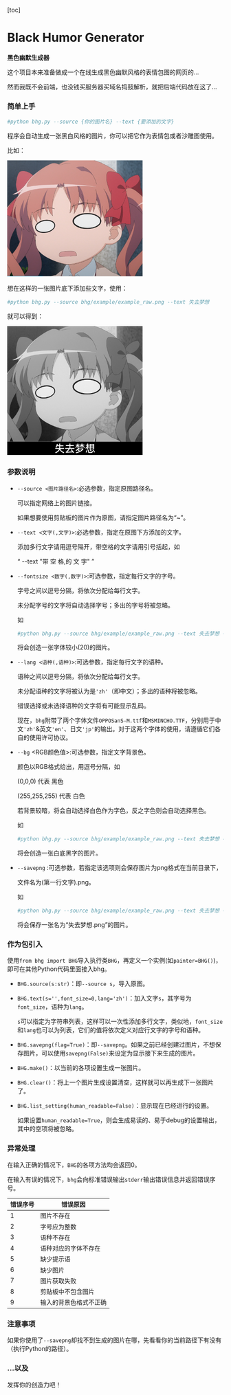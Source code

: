 [toc]

# Black Humor Generator

**黑色幽默生成器**

这个项目本来准备做成一个在线生成黑色幽默风格的表情包图的网页的...

然而我既不会前端，也没钱买服务器买域名捣鼓解析，就把后端代码放在这了...

### 简单上手

```bash
#python bhg.py --source {你的图片名} --text {要添加的文字} 
```

程序会自动生成一张黑白风格的图片，你可以把它作为表情包或者沙雕图使用。

比如：

<img src="./bhg/example/example_raw.png" alt="原图" style="zoom: 33%;" />

想在这样的一张图片底下添加些文字，使用：

```bash
#python bhg.py --source bhg/example/example_raw.png --text 失去梦想
```

就可以得到：

<img src="./bhg/example/失去梦想.png" alt="失去梦想" style="zoom:33%;" />



### 参数说明

- `--source <图片路径名>`:必选参数，指定原图路径名。

  可以指定网络上的图片链接。

  如果想要使用剪贴板的图片作为原图，请指定图片路径名为“~”。

- `--text <文字(,文字)>`:必选参数，指定在原图下方添加的文字。

  添加多行文字请用逗号隔开，带空格的文字请用引号括起，如

  “ --text "带 空 格,的 文 字" ”

- `--fontsize <数字(,数字)>`:可选参数，指定每行文字的字号。

  字号之间以逗号分隔，将依次分配给每行文字。

  未分配字号的文字将自动选择字号；多出的字号将被忽略。

  如

  ```bash
  #python bhg.py --source bhg/example/example_raw.png --text 失去梦想 --fontsize 20
  ```

  将会创造一张字体较小(20)的图片。

- `--lang <语种(,语种)>`:可选参数，指定每行文字的语种。

  语种之间以逗号分隔，将依次分配给每行文字。

  未分配语种的文字将被认为是`'zh'`（即中文）；多出的语种将被忽略。

  错误选择或未选择语种的文字将有可能显示乱码。

  现在，`bhg`附带了两个字体文件`OPPOSanS-M.ttf`和`MSMINCHO.TTF`，分别用于中文`'zh'`&英文`'en'`、日文`'jp'`的输出。对于这两个字体的使用，请遵循它们各自的使用许可协议。

- `--bg` <RGB颜色值>:可选参数，指定文字背景色。

  颜色以RGB格式给出，用逗号分隔，如

  (0,0,0) 代表 黑色

  (255,255,255) 代表 白色

  若背景较暗，将会自动选择白色作为字色，反之字色则会自动选择黑色。

   如

  ```bash
  #python bhg.py --source bhg/example/example_raw.png --text 失去梦想 --bg (255,255,255)
  ```

  将会创造一张白底黑字的图片。


- `--savepng` :可选参数，若指定该选项则会保存图片为png格式在当前目录下，

  文件名为(第一行文字).png。

   如

    ```bash
    #python bhg.py --source bhg/example/example_raw.png --text 失去梦想 --savepng
    ```

    将会保存一张名为“失去梦想.png”的图片。


### 作为包引入

使用`from bhg import BHG`导入执行类`BHG`，再定义一个实例(如`painter=BHG()`)，即可在其他Python代码里面接入bhg。

- `BHG.source(s:str)`：即`--source s`，导入原图。

- `BHG.text(s='',font_size=0,lang='zh')`：加入文字`s`，其字号为`font_size`，语种为`lang`。

  `s`可以指定为字符串列表，这样可以一次性添加多行文字，类似地，`font_size`和`lang`也可以为列表，它们的值将依次定义对应行文字的字号和语种。

- `BHG.savepng(flag=True)`：即`--savepng`。如果之前已经创建过图片，不想保存图片，可以使用`savepng(False)`来设定为显示接下来生成的图片。

- `BHG.make()`：以当前的各项设置生成一张图片。

- `BHG.clear()`：将上一个图片生成设置清空，这样就可以再生成下一张图片了。

- `BHG.list_setting(human_readable=False)`：显示现在已经进行的设置。

  如果设置`human_readable=True`，则会生成易读的、易于debug的设置输出，其中的空项将被忽略。

### 异常处理

在输入正确的情况下，`BHG`的各项方法均会返回0。

在输入有误的情况下，`bhg`会向标准错误输出`stderr`输出错误信息并返回错误序号。

| 错误序号 | 错误原因               |
| -------- | ---------------------- |
| 1        | 图片不存在             |
| 2        | 字号应为整数           |
| 3        | 语种不存在             |
| 4        | 语种对应的字体不存在   |
| 5        | 缺少提示语             |
| 6        | 缺少图片               |
| 7        | 图片获取失败           |
| 8        | 剪贴板中不包含图片     |
| 9        | 输入的背景色格式不正确 |

### 注意事项

如果你使用了`--savepng`却找不到生成的图片在哪，先看看你的当前路径下有没有（执行Python的路径）。

### ...以及

发挥你的创造力吧！
